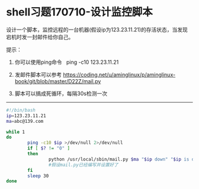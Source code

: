 # shell习题170710-设计监控脚本

设计一个脚本，监控远程的一台机器\(假设ip为123.23.11.21\)的存活状态，当发现宕机时发一封邮件给你自己。

提示：

1. 你可以使用ping命令   ping -c10 123.23.11.21

2. 发邮件脚本可以参考 https://coding.net/u/aminglinux/p/aminglinux-book/git/blob/master/D22Z/mail.py

3. 脚本可以搞成死循环，每隔30s检测一次

---

```bash
#!/bin/bash
ip=123.23.11.21
ma=abc@139.com

while 1
do
        ping -c10 $ip >/dev/null 2>/dev/null
        if [ $? != "0" ]
        then
                python /usr/local/sbin/mail.py $ma "$ip down" "$ip is down,plese check."
                #假设mail.py已经编写并设置好了
        fi
        sleep 30
done
```



